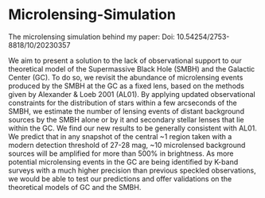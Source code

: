 # Microlensing-Simulation
The microlensing simulation behind my paper: Doi: 10.54254/2753-8818/10/20230357

We aim to present a solution to the lack of observational support to our theoretical model of the Supermassive Black Hole (SMBH) and the Galactic Center (GC). To do so, we revisit the abundance of microlensing events produced by the SMBH at the GC as a fixed lens, based on the methods given by Alexander & Loeb 2001 (AL01). By applying updated observational constraints for the distribution of stars within a few arcseconds of the SMBH, we estimate the number of lensing events of distant background sources by the SMBH alone or by it and secondary stellar lenses that lie within the GC. We find our new results to be generally consistent with AL01. We predict that in any snapshot of the central ~1 region taken with a modern detection threshold of 27-28 mag, ~10 microlensed background sources will be amplified for more than 500% in brightness. As more potential microlensing events in the GC are being identified by K-band surveys with a much higher precision than previous speckled observations, we would be able to test our predictions and offer validations on the theoretical models of GC and the SMBH.
